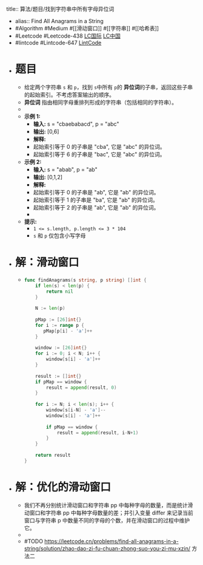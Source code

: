 title:: 算法/题目/找到字符串中所有字母异位词

- alias:: Find All Anagrams in a String
- #Algorithm #Medium #[[滑动窗口]] #[[字符串]] #[[哈希表]]
- #Leetcode #Leetcode-438 [LC国际](https://leetcode.com/problems/find-all-anagrams-in-a-string/) [LC中国](https://leetcode-cn.com/problems/find-all-anagrams-in-a-string/)
- #lintcode #Lintcode-647 [LintCode](https://www.lintcode.com/problem/647/)
- # 题目
	- 给定两个字符串 `s` 和 `p`，找到 `s`中所有 `p`的 **异位词**的子串，返回这些子串的起始索引。不考虑答案输出的顺序。
	- **异位词** 指由相同字母重排列形成的字符串（包括相同的字符串）。
	-
	- **示例 1:**
		- **输入:** s = "cbaebabacd", p = "abc"
		- **输出:** [0,6]
		- **解释:**
		- 起始索引等于 0 的子串是 "cba", 它是 "abc" 的异位词。
		- 起始索引等于 6 的子串是 "bac", 它是 "abc" 的异位词。
	- **示例 2:**
		- **输入:** s = "abab", p = "ab"
		- **输出:** [0,1,2]
		- **解释:**
		- 起始索引等于 0 的子串是 "ab", 它是 "ab" 的异位词。
		- 起始索引等于 1 的子串是 "ba", 它是 "ab" 的异位词。
		- 起始索引等于 2 的子串是 "ab", 它是 "ab" 的异位词。
		-
	- **提示:**
		- `1 <= s.length, p.length <= 3 * 104`
		- `s` 和 `p` 仅包含小写字母
- # 解：滑动窗口
	- ```go
	  func findAnagrams(s string, p string) []int {
	      if len(s) < len(p) {
	          return nil
	      }
	      
	      N := len(p)
	      
	      pMap := [26]int{}
	      for i := range p {
	         pMap[p[i] - 'a']++ 
	      }
	      
	      window := [26]int{}
	      for i := 0; i < N; i++ {
	          window[s[i] - 'a']++
	      }
	      
	      result := []int{}
	      if pMap == window {
	          result = append(result, 0)
	      }
	      
	      for i := N; i < len(s); i++ {
	          window[s[i-N] - 'a']--
	          window[s[i] - 'a']++
	          
	          if pMap == window {
	              result = append(result, i-N+1)
	          }
	      }
	      
	      return result
	  }
	  ```
- # 解：优化的滑动窗口
	- 我们不再分别统计滑动窗口和字符串 pp 中每种字母的数量，而是统计滑动窗口和字符串 pp 中每种字母数量的差；并引入变量 differ 来记录当前窗口与字符串 p 中数量不同的字母的个数，并在滑动窗口的过程中维护它。
	-
	- #TODO https://leetcode.cn/problems/find-all-anagrams-in-a-string/solution/zhao-dao-zi-fu-chuan-zhong-suo-you-zi-mu-xzin/ 方法二